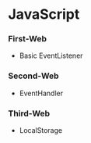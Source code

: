 # JavaScript
### First-Web 
- Basic EventListener 
  
### Second-Web 
- EventHandler
 
### Third-Web  
- LocalStorage

